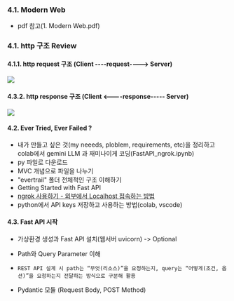 ### 4.1. Modern Web
- pdf 참고(1. Modern Web.pdf)

### 4.1. http 구조 Review
#### 4.1.1. http request 구조 (Client ----request----> Server)
![](https://blog.kakaocdn.net/dna/bUk1MH/btqD9Nwa5bh/AAAAAAAAAAAAAAAAAAAAAHzhVOCLZG0zt7QsnMifVgZPSZI5_n7VfcjEdRimpyAK/img.png?credential=yqXZFxpELC7KVnFOS48ylbz2pIh7yKj8&expires=1759244399&allow_ip=&allow_referer=&signature=CLilKKunbdDDtC1W6SJJRWEZ1Nw%3D)
#### 4.3.2. http response 구조 (Client <----response----- Server)
![](https://blog.kakaocdn.net/dna/B1ncV/btsEWyvMlHw/AAAAAAAAAAAAAAAAAAAAAL45lRSwnfiECq9bA3maLS9bNvJKyTAdK1qRYhj5CdIk/img.png?credential=yqXZFxpELC7KVnFOS48ylbz2pIh7yKj8&expires=1759244399&allow_ip=&allow_referer=&signature=4W7bFYDbL3y%2BtTjTYJAu2voD%2F2Y%3D)

#### 4.2. Ever Tried, Ever Failed ?
- 내가 만들고 싶은 것(my neeeds, ploblem, requirements, etc)을 정리하고 colab에서 gemini LLM 과 재미나이게 코딩(FastAPI_ngrok.ipynb)
- py 파일로 다운로드 
- MVC 개념으로 파일을 나누기
- "evertrail" 폴더 전체적인 구조 이해하기
- Getting Started with Fast API
- [ngrok 사용하기 - 외부에서 Localhost 접속하는 방법](https://velog.io/@kya754/ngrok-%EC%82%AC%EC%9A%A9%ED%95%98%EA%B8%B0)
- python에서 API keys 저장하고 사용하는 방법(colab, vscode)

#### 4.3. Fast API 시작
- 가상환경 생성과 Fast API 설치(웹서버 uvicorn) -> Optional

- Path와 Query Parameter 이해
-     REST API 설계 시 path는 “무엇(리소스)”을 요청하는지, query는 “어떻게(조건, 옵션)”을 요청하는지 전달하는 방식으로 구분해 활용
- Pydantic 모듈 (Request Body, POST Method)
